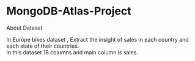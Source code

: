 # MongoDB-Atlas-Project
About Dataset<br>

In Europe bikes dataset , Extract the insight of sales in each country and each state of their countries.<br>
In this dataset 18 columns and main column is sales.
